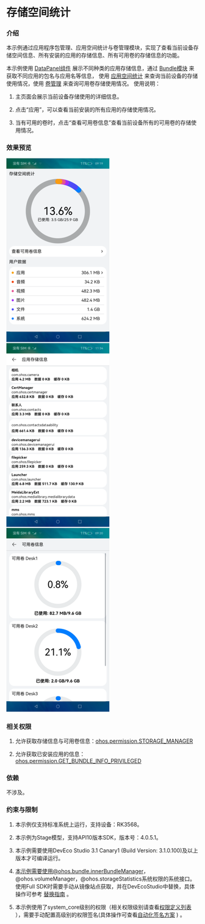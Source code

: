 # 存储空间统计

### 介绍

本示例通过应用程序包管理、应用空间统计与卷管理模块，实现了查看当前设备存储空间信息、所有安装的应用的存储信息、所有可用卷的存储信息的功能。

本示例使用 [DataPanel组件](https://gitee.com/openharmony/docs/blob/master/zh-cn/application-dev/reference/arkui-ts/tsbasiccomponents-datapanel.md) 展示不同种类的应用存储信息，通过 [Bundle模块](https://gitee.com/openharmony/docs/blob/master/zh-cn/application-dev/reference/apis/js-apis-Bundle.md) 来获取不同应用的包名与应用名等信息， 使用 [应用空间统计](https://gitee.com/openharmony/docs/blob/master/zh-cn/application-dev/reference/apis/js-apis-storage-statistics.md) 来查询当前设备的存储使用情况，使用 [卷管理](https://gitee.com/openharmony/docs/blob/master/zh-cn/application-dev/reference/apis/js-apis-volumemanager.md) 来查询可用卷存储使用情况。
使用说明：

1. 主页面会展示当前设备存储使用的详细信息。

2. 点击“应用”，可以查看当前安装的所有应用的存储使用情况。

3. 当有可用的卷时，点击“查看可用卷信息”查看当前设备所有的可用卷的存储使用情况。



### 效果预览

![](./screenshots/device/main_page_zh.png)
![](./screenshots/device/application_page_zh.png)
![](./screenshots/device/volume_page_zh.png)

### 相关权限

1. 允许获取存储信息与可用卷信息：[ohos.permission.STORAGE_MANAGER](https://gitee.com/openharmony/docs/blob/master/zh-cn/application-dev/security/permission-list.md)

2. 允许获取已安装应用的信息：[ohos.permission.GET_BUNDLE_INFO_PRIVILEGED](https://gitee.com/openharmony/docs/blob/master/zh-cn/application-dev/security/permission-list.md)

### 依赖

不涉及。

### 约束与限制

1. 本示例仅支持标准系统上运行，支持设备：RK3568。

2. 本示例为Stage模型，支持API10版本SDK，版本号：4.0.5.1。

3. 本示例需要使用DevEco Studio 3.1 Canary1 (Build Version: 3.1.0.100)及以上版本才可编译运行。

4. 本示例需要使用@ohos.bundle.innerBundleManager，@ohos.volumeManager，@ohos.storageStatistics系统权限的系统接口。使用Full SDK时需要手动从镜像站点获取，并在DevEcoStudio中替换，具体操作可参考 [替换指南](https://gitee.com/openharmony/docs/blob/master/zh-cn/application-dev/quick-start/full-sdk-switch-guide.md) 。

5. 本示例使用了system_core级别的权限（相关权限级别请查看[权限定义列表](https://gitee.com/openharmony/docs/blob/master/zh-cn/application-dev/security/permission-list.md) ），需要手动配置高级别的权限签名(具体操作可查看[自动化签名方案](https://docs.openharmony.cn/pages/v3.2Beta/zh-cn/application-dev/security/hapsigntool-overview.md/) ) 。